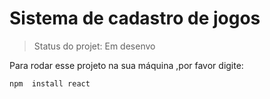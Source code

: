 <h1>Sistema de cadastro de jogos</h1>

> Status do projet: Em desenvo  

Para rodar esse projeto na sua máquina ,por favor digite:

```
npm  install react
```


